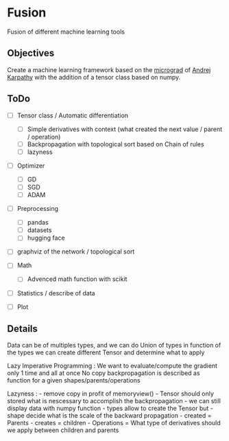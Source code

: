 # Fusion
Fusion of different machine learning tools


## Objectives
Create a machine learning framework based on the [micrograd](https://github.com/karpathy/micrograd) of [Andrej Karpathy](https://karpathy.ai/) with the addition of a tensor class based on numpy.


## ToDo

- [ ] Tensor class / Automatic differentiation
    - [ ] Simple derivatives with context (what created the next value / parent / operation)
    - [ ] Backpropagation with topological sort based on Chain of rules
    - [ ] lazyness
- [ ] Optimizer
    - [ ] GD
    - [ ] SGD
    - [ ] ADAM
- [ ] Preprocessing
    - [ ] pandas
    - [ ] datasets
    - [ ] hugging face
- [ ] graphviz of the network / topological sort
- [ ] Math
    - [ ] Advenced math function with scikit
- [ ] Statistics / describe of data
- [ ] Plot


## Details

Data can be of multiples types, and we can do Union of types
in function of the types we can create different Tensor and determine what to apply

Lazy Imperative Programming :
We want to evaluate/compute the gradient only 1 time and all at once
No copy
backpropagation is described as function
for a given shapes/parents/operations

Lazyness :
    - remove copy in profit of memoryview()
    - Tensor should only stored what is nescessary to accomplish the backpropagation
    - we can still display data with numpy function
    - types allow to create the Tensor but
    - shape decide what is the scale of the backward propagation
    - created = Parents
    - creates = children
    - Operations = What type of derivatives should we apply between children and parents
